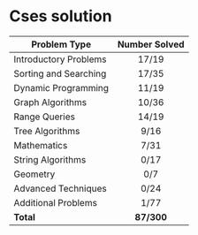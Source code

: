 # Cses solution

| Problem Type          | Number Solved |
|-----------------------|:-------------:|
| Introductory Problems |     17/19     |
| Sorting and Searching |     17/35     |
| Dynamic Programming   |     11/19     |
| Graph Algorithms      |     10/36     |
| Range Queries         |     14/19     |
| Tree Algorithms       |      9/16     |
| Mathematics           |      7/31     |
| String Algorithms     |      0/17     |
| Geometry              |      0/7      |
| Advanced Techniques   |      0/24     |
| Additional Problems   |      1/77     |
| **Total**             |   **87/300**  |
